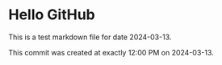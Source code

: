 # Hello GitHub
This is a test markdown file for date 2024-03-13.

This commit was created at exactly 12:00 PM on 2024-03-13.
